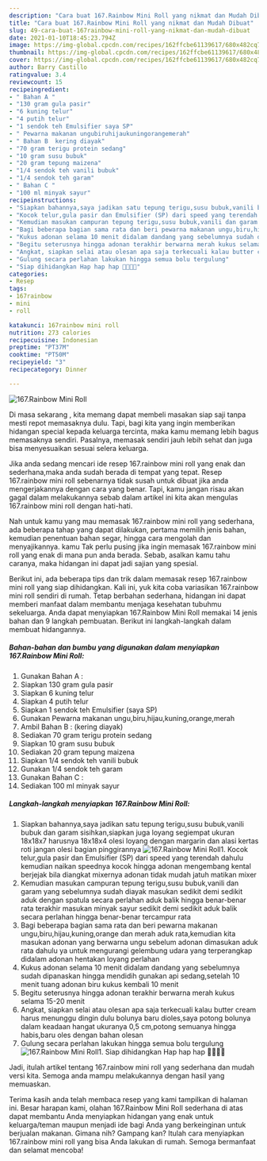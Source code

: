 ```yaml
---
description: "Cara buat 167.Rainbow Mini Roll yang nikmat dan Mudah Dibuat"
title: "Cara buat 167.Rainbow Mini Roll yang nikmat dan Mudah Dibuat"
slug: 49-cara-buat-167rainbow-mini-roll-yang-nikmat-dan-mudah-dibuat
date: 2021-01-10T18:45:23.794Z
image: https://img-global.cpcdn.com/recipes/162ffcbe61139617/680x482cq70/167rainbow-mini-roll-foto-resep-utama.jpg
thumbnail: https://img-global.cpcdn.com/recipes/162ffcbe61139617/680x482cq70/167rainbow-mini-roll-foto-resep-utama.jpg
cover: https://img-global.cpcdn.com/recipes/162ffcbe61139617/680x482cq70/167rainbow-mini-roll-foto-resep-utama.jpg
author: Barry Castillo
ratingvalue: 3.4
reviewcount: 15
recipeingredient:
- " Bahan A "
- "130 gram gula pasir"
- "6 kuning telur"
- "4 putih telur"
- "1 sendok teh Emulsifier saya SP"
- " Pewarna makanan ungubiruhijaukuningorangemerah"
- " Bahan B  kering diayak"
- "70 gram terigu protein sedang"
- "10 gram susu bubuk"
- "20 gram tepung maizena"
- "1/4 sendok teh vanili bubuk"
- "1/4 sendok teh garam"
- " Bahan C "
- "100 ml minyak sayur"
recipeinstructions:
- "Siapkan bahannya,saya jadikan satu tepung terigu,susu bubuk,vanili bubuk dan garam sisihkan,siapkan juga loyang segiempat ukuran 18x18x7 harusnya 18x18x4 olesi loyang dengan margarin dan alasi kertas roti jangan olesi bagian pinggirannya"
- "Kocok telur,gula pasir dan Emulsifier (SP) dari speed yang terendah dahulu kemudian naikan speednya kocok hingga adonan mengembang kental berjejak bila diangkat mixernya adonan tidak mudah jatuh matikan mixer"
- "Kemudian masukan campuran tepung terigu,susu bubuk,vanili dan garam yang sebelumnya sudah diayak masukan sedikit demi sedikit aduk dengan spatula secara perlahan aduk balik hingga benar-benar rata terakhir masukan minyak sayur sedikit demi sedikit aduk balik secara perlahan hingga benar-benar tercampur rata"
- "Bagi beberapa bagian sama rata dan beri pewarna makanan ungu,biru,hijau,kuning,orange dan merah aduk rata,kemudian kita masukan adonan yang berwarna ungu sebelum adonan dimasukan aduk rata dahulu ya untuk mengurangi gelembung udara yang terperangkap didalam adonan hentakan loyang perlahan"
- "Kukus adonan selama 10 menit didalam dandang yang sebelumnya sudah dipanaskan hingga mendidih gunakan api sedang,setelah 10 menit tuang adonan biru kukus kembali 10 menit"
- "Begitu seterusnya hingga adonan terakhir berwarna merah kukus selama 15-20 menit"
- "Angkat, siapkan selai atau olesan apa saja terkecuali kalau butter cream harus menunggu dingin dulu bolunya baru dioles,saya potong bolunya dalam keadaan hangat ukuranya 0,5 cm,potong semuanya hingga habis,baru oles dengan bahan olesan"
- "Gulung secara perlahan lakukan hingga semua bolu tergulung"
- "Siap dihidangkan Hap hap hap 🤭🤣🤣🤣"
categories:
- Resep
tags:
- 167rainbow
- mini
- roll

katakunci: 167rainbow mini roll 
nutrition: 273 calories
recipecuisine: Indonesian
preptime: "PT37M"
cooktime: "PT50M"
recipeyield: "3"
recipecategory: Dinner

---
```



![167.Rainbow Mini Roll](https://img-global.cpcdn.com/recipes/162ffcbe61139617/680x482cq70/167rainbow-mini-roll-foto-resep-utama.jpg)

Di masa  sekarang , kita memang dapat membeli masakan siap saji tanpa mesti repot memasaknya dulu. Tapi, bagi kita yang ingin memberikan hidangan special kepada keluarga tercinta, maka kamu memang lebih bagus memasaknya sendiri. Pasalnya, memasak sendiri jauh lebih sehat dan juga bisa menyesuaikan sesuai selera keluarga.

Jika anda sedang mencari ide resep 167.rainbow mini roll yang enak dan sederhana,maka anda sudah berada di tempat yang tepat. Resep 167.rainbow mini roll  sebenarnya tidak susah untuk dibuat jika anda mengerjakannya dengan cara yang benar. Tapi, kamu jangan risau akan gagal dalam melakukannya 
sebab dalam artikel ini kita akan mengulas 167.rainbow mini roll dengan hati-hati.  



Nah untuk kamu yang mau memasak 167.rainbow mini roll yang sederhana, ada beberapa tahap yang dapat dilakukan, pertama memilih jenis bahan, kemudian penentuan bahan segar, hingga cara mengolah dan menyajikannya. kamu Tak perlu pusing jika ingin memasak 167.rainbow mini roll yang enak di mana pun anda berada. Sebab, asalkan kamu  tahu caranya, maka hidangan ini dapat jadi sajian yang spesial.

Berikut ini, ada beberapa tips dan trik dalam memasak resep 167.rainbow mini roll yang siap dihidangkan. Kali ini, yuk kita coba variasikan 167.rainbow mini roll sendiri di rumah. Tetap berbahan sederhana, hidangan ini dapat memberi manfaat dalam membantu menjaga kesehatan tubuhmu sekeluarga. Anda dapat menyiapkan 167.Rainbow Mini Roll memakai 14 jenis bahan dan 9 langkah pembuatan. Berikut ini langkah-langkah dalam membuat hidangannya.

<!--inarticleads1-->

##### Bahan-bahan dan bumbu yang digunakan dalam menyiapkan 167.Rainbow Mini Roll:

1. Gunakan  Bahan A :
1. Siapkan 130 gram gula pasir
1. Siapkan 6 kuning telur
1. Siapkan 4 putih telur
1. Siapkan 1 sendok teh Emulsifier (saya SP)
1. Gunakan  Pewarna makanan ungu,biru,hijau,kuning,orange,merah
1. Ambil  Bahan B : (kering diayak)
1. Sediakan 70 gram terigu protein sedang
1. Siapkan 10 gram susu bubuk
1. Sediakan 20 gram tepung maizena
1. Siapkan 1/4 sendok teh vanili bubuk
1. Gunakan 1/4 sendok teh garam
1. Gunakan  Bahan C :
1. Sediakan 100 ml minyak sayur




<!--inarticleads2-->

##### Langkah-langkah menyiapkan 167.Rainbow Mini Roll:

1. Siapkan bahannya,saya jadikan satu tepung terigu,susu bubuk,vanili bubuk dan garam sisihkan,siapkan juga loyang segiempat ukuran 18x18x7 harusnya 18x18x4 olesi loyang dengan margarin dan alasi kertas roti jangan olesi bagian pinggirannya
<img src="https://img-global.cpcdn.com/steps/b06e6bed4923b145/160x128cq70/167rainbow-mini-roll-langkah-memasak-1-foto.jpg" alt="167.Rainbow Mini Roll">1. Kocok telur,gula pasir dan Emulsifier (SP) dari speed yang terendah dahulu kemudian naikan speednya kocok hingga adonan mengembang kental berjejak bila diangkat mixernya adonan tidak mudah jatuh matikan mixer
1. Kemudian masukan campuran tepung terigu,susu bubuk,vanili dan garam yang sebelumnya sudah diayak masukan sedikit demi sedikit aduk dengan spatula secara perlahan aduk balik hingga benar-benar rata terakhir masukan minyak sayur sedikit demi sedikit aduk balik secara perlahan hingga benar-benar tercampur rata
1. Bagi beberapa bagian sama rata dan beri pewarna makanan ungu,biru,hijau,kuning,orange dan merah aduk rata,kemudian kita masukan adonan yang berwarna ungu sebelum adonan dimasukan aduk rata dahulu ya untuk mengurangi gelembung udara yang terperangkap didalam adonan hentakan loyang perlahan
1. Kukus adonan selama 10 menit didalam dandang yang sebelumnya sudah dipanaskan hingga mendidih gunakan api sedang,setelah 10 menit tuang adonan biru kukus kembali 10 menit
1. Begitu seterusnya hingga adonan terakhir berwarna merah kukus selama 15-20 menit
1. Angkat, siapkan selai atau olesan apa saja terkecuali kalau butter cream harus menunggu dingin dulu bolunya baru dioles,saya potong bolunya dalam keadaan hangat ukuranya 0,5 cm,potong semuanya hingga habis,baru oles dengan bahan olesan
1. Gulung secara perlahan lakukan hingga semua bolu tergulung
<img src="//assets-global.cpcdn.com/assets/icons/button_play-2c75c40dde080a61004c1f40b05d8f140eaff45d7e9e6481dc71c63d2e7c4909.png" alt="167.Rainbow Mini Roll">1. Siap dihidangkan Hap hap hap 🤭🤣🤣🤣




Jadi, itulah artikel tentang  167.rainbow mini roll  yang sederhana dan mudah versi kita. Semoga anda mampu melakukannya dengan hasil yang memuaskan. 

Terima kasih anda telah membaca resep yang kami tampilkan di halaman ini. Besar harapan kami, olahan  167.Rainbow Mini Roll sederhana di atas dapat membantu Anda menyiapkan hidangan yang enak untuk keluarga/teman maupun menjadi ide bagi Anda yang berkeinginan untuk berjualan makanan. Gimana nih? Gampang kan? Itulah cara menyiapkan 167.rainbow mini roll yang bisa Anda lakukan di rumah. Semoga bermanfaat dan selamat mencoba!

